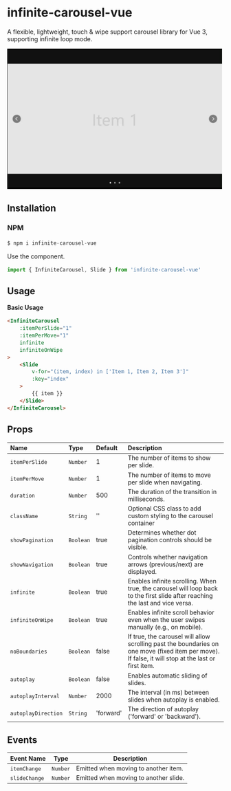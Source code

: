 # infinite-carousel-vue

A flexible, lightweight, touch & wipe support carousel library for Vue 3, supporting infinite loop mode.

<img src="https://raw.githubusercontent.com/letrungtan/infinite-carousel-vue/refs/heads/main/src/assets/t-carousel.webp" width="500" />

## Installation
### NPM
```js
$ npm i infinite-carousel-vue
```
Use the component.
```js
import { InfiniteCarousel, Slide } from 'infinite-carousel-vue'
```
## Usage

**Basic Usage**
```html
<InfiniteCarousel 
    :itemPerSlide="1"
    :itemPerMove="1"
    infinite
    infiniteOnWipe
>
    <Slide 
        v-for="(item, index) in ['Item 1, Item 2, Item 3']"
        :key="index"
    >
        {{ item }}
    </Slide>
</InfiniteCarousel>
```

## Props

| Name                | Type       | Default    | Description                       |
| :------------------ | :--------- | :--------- | :-------------------------------- |
| `itemPerSlide`      | `Number`   | 1          | The number of items to show per slide.  |
| `itemPerMove`       | `Number`   | 1          | The number of items to move per slide when navigating.  |
| `duration`          | `Number`   | 500        | The duration of the transition in milliseconds.  |
| `className`         | `String`   | ''         | Optional CSS class to add custom styling to the carousel container  |
| `showPagination`    | `Boolean`  | true       | Determines whether dot pagination controls should be visible.  |
| `showNavigation`    | `Boolean`  | true       | Controls whether navigation arrows (previous/next) are displayed.  |
| `infinite`          | `Boolean`  | true       | Enables infinite scrolling. When true, the carousel will loop back to the first slide after reaching the last and vice versa.  |
| `infiniteOnWipe  `  | `Boolean`  | true       | Enables infinite scroll behavior even when the user swipes manually (e.g., on mobile).  |
| `noBoundaries  `    | `Boolean`  | false      | If true, the carousel will allow scrolling past the boundaries on one move (fixed item per move). If false, it will stop at the last or first item.  |
| `autoplay`          | `Boolean`  | false      | Enables automatic sliding of slides.    |
| `autoplayInterval`  | `Number`   | 2000       | The interval (in ms) between slides when autoplay is enabled. |
| `autoplayDirection` | `String`   | 'forward'  | The direction of autoplay ('forward' or 'backward'). |

## Events

| Event Name     | Type       | Description                                                |
|----------------| ---------- | ---------------------------------------------------------- |
| `itemChange`   | `Number`   | Emitted when moving to another item.                       |
| `slideChange`  | `Number`   | Emitted when moving to another slide.                      |